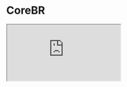 # CoreBR

<iframe src="https://docs.google.com/spreadsheets/d/e/2PACX-1vS6VF8Za3uzqtnRnVOvj8VFEhNCeFduYZZ2baHQDkq3RID15Dr0V4kWr7-EodFNTmcCIwTHHfC2d59d/pubhtml?gid=1096052664&amp;single=true&amp;widget=true&amp;headers=false"></iframe>
